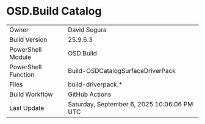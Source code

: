﻿# OSD.Build Catalog

| | |
|-|-|
| Owner | David Segura |
| Build Version | 25.9.6.3 |
| PowerShell Module | OSD.Build |
| PowerShell Function | Build-OSDCatalogSurfaceDriverPack |
| Files | build-driverpack.* |
| Build Workflow | GitHub Actions |
| Last Update | Saturday, September 6, 2025 10:06:06 PM UTC |
